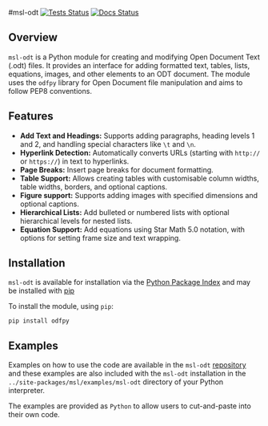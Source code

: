 #msl-odt
[![Tests Status](https://github.com/MSLNZ/msl-odt/actions/workflows/tests.yml/badge.svg)](https://github.com/MSLNZ/msl-odt/actions/workflows/tests.yml)
[![Docs Status](https://github.com/MSLNZ/msl-odt/actions/workflows/docs.yml/badge.svg)](https://github.com/MSLNZ/msl-odt/actions/workflows/docs.yml)

## Overview

`msl-odt` is a Python module for creating and modifying Open Document Text (.odt) files. It provides an interface for adding formatted text, tables, lists, equations, images, and other elements to an ODT document. The module uses the `odfpy` library for Open Document file manipulation and aims to follow PEP8 conventions.

## Features

- **Add Text and Headings:** Supports adding paragraphs, heading levels 1 and 2, and handling special characters like `\t` and `\n`.
- **Hyperlink Detection:** Automatically converts URLs (starting with `http://` or `https://`) in text to hyperlinks.
- **Page Breaks:** Insert page breaks for document formatting.
- **Table Support:** Allows creating tables with customisable column widths, table widths, borders, and optional captions.
- **Figure support:** Supports adding images with specified dimensions and optional captions.
- **Hierarchical Lists:** Add bulleted or numbered lists with optional hierarchical levels for nested lists.
- **Equation Support:** Add equations using Star Math 5.0 notation, with options for setting frame size and text wrapping.


## Installation

`msl-odt` is available for installation via the [Python Package Index](https://pypi.org/) and may be installed with [pip](https://pip.pypa.io/en/stable/)

To install the module, using `pip`:

```console
pip install odfpy
```

## Examples
Examples on how to use the code are available in the `msl-odt` [repository](https://github.com/MSLNZ/msl-odt/tree/main/src/msl/examples/odt) and these examples are also included with the `msl-odt` installation in the `../site-packages/msl/examples/msl-odt` directory of your Python interpreter.

The examples are provided as `Python` to allow users to cut-and-paste into their own code.